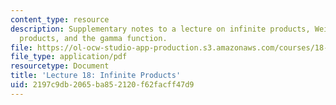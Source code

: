 ```yaml
---
content_type: resource
description: Supplementary notes to a lecture on infinite products, Weierstrass' canonical
  products, and the gamma function.
file: https://ol-ocw-studio-app-production.s3.amazonaws.com/courses/18-112-functions-of-a-complex-variable-fall-2008/2197c9db2065ba852120f62facff47d9_lecture18_long2.pdf
file_type: application/pdf
resourcetype: Document
title: 'Lecture 18: Infinite Products'
uid: 2197c9db-2065-ba85-2120-f62facff47d9
---
```

